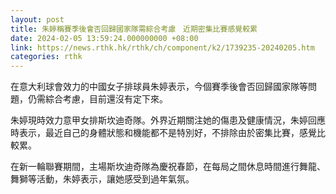 ```yaml
---
layout: post
title: 朱婷稱賽季後會否回歸國家隊需綜合考慮　近期密集比賽感覺較累
date: 2024-02-05 13:59:24.000000000 +08:00
link: https://news.rthk.hk/rthk/ch/component/k2/1739235-20240205.htm
categories: rthk
---
```


在意大利球會效力的中國女子排球員朱婷表示，今個賽季後會否回歸國家隊等問題，仍需綜合考慮，目前還沒有定下來。

朱婷現時效力意甲女排斯坎迪奇隊。外界近期關注她的傷患及健康情況，朱婷回應時表示，最近自己的身體狀態和機能都不是特別好，不排除由於密集比賽，感覺比較累。

在新一輪聯賽期間，主場斯坎迪奇隊為慶祝春節，在每局之間休息時間進行舞龍、舞獅等活動，朱婷表示，讓她感受到過年氣氛。
